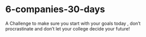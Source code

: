 # 6-companies-30-days
A Challenge to make sure you start with your goals today , don’t procrastinate and don’t let your college decide your future!
